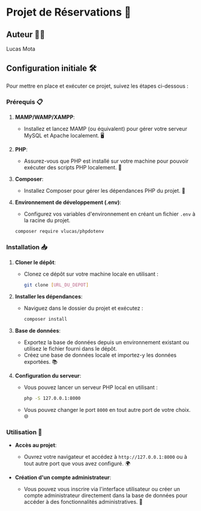 # Projet de Réservations 📅

## Auteur 🙍‍♂️

Lucas Mota

## Configuration initiale 🛠️

Pour mettre en place et exécuter ce projet, suivez les étapes ci-dessous :

### Prérequis 📋

1. **MAMP/WAMP/XAMPP**:
   - Installez et lancez MAMP (ou équivalent) pour gérer votre serveur MySQL et Apache localement. 🖥️

2. **PHP**:
   - Assurez-vous que PHP est installé sur votre machine pour pouvoir exécuter des scripts PHP localement. 🐘

3. **Composer**:
   - Installez Composer pour gérer les dépendances PHP du projet. 🎼

4. **Environnement de développement (.env)**:
   - Configurez vos variables d'environnement en créant un fichier `.env` à la racine du projet.

   ```bash
   composer require vlucas/phpdotenv
   ```

### Installation 📥

1. **Cloner le dépôt**:
   - Clonez ce dépôt sur votre machine locale en utilisant :

     ```bash
     git clone [URL_DU_DEPOT]
     ```

2. **Installer les dépendances**:

   - Naviguez dans le dossier du projet et exécutez :

     ```bash
     composer install
     ```

3. **Base de données**:
   - Exportez la base de données depuis un environnement existant ou utilisez le fichier fourni dans le dépôt.
   - Créez une base de données locale et importez-y les données exportées. 📚

4. **Configuration du serveur**:

   - Vous pouvez lancer un serveur PHP local en utilisant :

     ```bash
     php -S 127.0.0.1:8000
     ```

   - Vous pouvez changer le port `8000` en tout autre port de votre choix. 🌐

### Utilisation 🚀

- **Accès au projet**:
  - Ouvrez votre navigateur et accédez à `http://127.0.0.1:8000` ou à tout autre port que vous avez configuré. 🌍

- **Création d'un compte administrateur**:
  - Vous pouvez vous inscrire via l'interface utilisateur ou créer un compte administrateur directement dans la base de données pour accéder à des fonctionnalités administratives. 👤
  